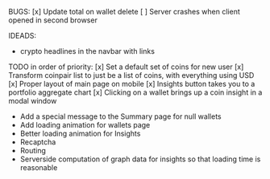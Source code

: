 BUGS:
[x] Update total on wallet delete
[ ] Server crashes when client opened in second browser

IDEADS:
* crypto headlines in the navbar with links

TODO in order of priority:
[x] Set a default set of coins for new user
[x] Transform coinpair list to just be a list of coins, with everything using USD
[x] Proper layout of main page on mobile
[x] Insights button takes you to a portfolio aggregate chart
[x] Clicking on a wallet brings up a coin insight in a modal window
* Add a special message to the Summary page for null wallets
* Add loading animation for wallets page
* Better loading animation for Insights
* Recaptcha
* Routing
* Serverside computation of graph data for insights so that loading time is reasonable
